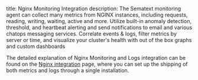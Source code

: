 title: Nginx Monitoring Integration
description: The Sematext monitoring agent can collect many metrics from NGINX instances, including requests, reading, writing, waiting, active and more. Utilize built-in anomaly detection, threshold, and heartbeat alerting and send notifications to email and various chatops messaging services. Correlate events & logs, filter metrics by server or time, and visualize your cluster's health with out of the box graphs and custom dashboards

The detailed explanation of Nginx Monitoring and Logs integration can be found on the [Nginx integration](/docs/integration/nginx-integration/) page, where you can set up the shipping of both metrics and logs through a single installation.
